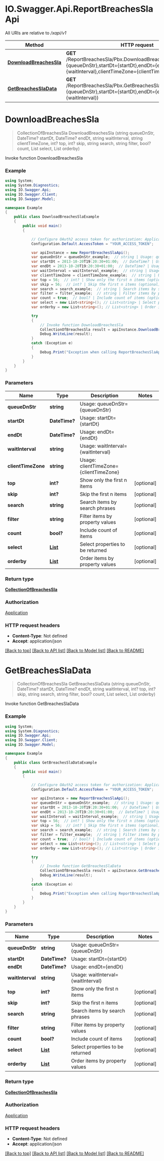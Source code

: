 # IO.Swagger.Api.ReportBreachesSlaApi

All URIs are relative to */xapi/v1*

Method | HTTP request | Description
------------- | ------------- | -------------
[**DownloadBreachesSla**](ReportBreachesSlaApi.md#downloadbreachessla) | **GET** /ReportBreachesSla/Pbx.DownloadBreachesSla(queueDnStr&#x3D;{queueDnStr},startDt&#x3D;{startDt},endDt&#x3D;{endDt},waitInterval&#x3D;{waitInterval},clientTimeZone&#x3D;{clientTimeZone}) | Invoke function DownloadBreachesSla
[**GetBreachesSlaData**](ReportBreachesSlaApi.md#getbreachessladata) | **GET** /ReportBreachesSla/Pbx.GetBreachesSlaData(queueDnStr&#x3D;{queueDnStr},startDt&#x3D;{startDt},endDt&#x3D;{endDt},waitInterval&#x3D;{waitInterval}) | Invoke function GetBreachesSlaData

<a name="downloadbreachessla"></a>
# **DownloadBreachesSla**
> CollectionOfBreachesSla DownloadBreachesSla (string queueDnStr, DateTime? startDt, DateTime? endDt, string waitInterval, string clientTimeZone, int? top, int? skip, string search, string filter, bool? count, List<string> select, List<string> orderby)

Invoke function DownloadBreachesSla

### Example
```csharp
using System;
using System.Diagnostics;
using IO.Swagger.Api;
using IO.Swagger.Client;
using IO.Swagger.Model;

namespace Example
{
    public class DownloadBreachesSlaExample
    {
        public void main()
        {

            // Configure OAuth2 access token for authorization: Application
            Configuration.Default.AccessToken = "YOUR_ACCESS_TOKEN";

            var apiInstance = new ReportBreachesSlaApi();
            var queueDnStr = queueDnStr_example;  // string | Usage: queueDnStr={queueDnStr}
            var startDt = 2013-10-20T19:20:30+01:00;  // DateTime? | Usage: startDt={startDt}
            var endDt = 2013-10-20T19:20:30+01:00;  // DateTime? | Usage: endDt={endDt}
            var waitInterval = waitInterval_example;  // string | Usage: waitInterval={waitInterval}
            var clientTimeZone = clientTimeZone_example;  // string | Usage: clientTimeZone={clientTimeZone}
            var top = 56;  // int? | Show only the first n items (optional) 
            var skip = 56;  // int? | Skip the first n items (optional) 
            var search = search_example;  // string | Search items by search phrases (optional) 
            var filter = filter_example;  // string | Filter items by property values (optional) 
            var count = true;  // bool? | Include count of items (optional) 
            var select = new List<string>(); // List<string> | Select properties to be returned (optional) 
            var orderby = new List<string>(); // List<string> | Order items by property values (optional) 

            try
            {
                // Invoke function DownloadBreachesSla
                CollectionOfBreachesSla result = apiInstance.DownloadBreachesSla(queueDnStr, startDt, endDt, waitInterval, clientTimeZone, top, skip, search, filter, count, select, orderby);
                Debug.WriteLine(result);
            }
            catch (Exception e)
            {
                Debug.Print("Exception when calling ReportBreachesSlaApi.DownloadBreachesSla: " + e.Message );
            }
        }
    }
}
```

### Parameters

Name | Type | Description  | Notes
------------- | ------------- | ------------- | -------------
 **queueDnStr** | **string**| Usage: queueDnStr&#x3D;{queueDnStr} | 
 **startDt** | **DateTime?**| Usage: startDt&#x3D;{startDt} | 
 **endDt** | **DateTime?**| Usage: endDt&#x3D;{endDt} | 
 **waitInterval** | **string**| Usage: waitInterval&#x3D;{waitInterval} | 
 **clientTimeZone** | **string**| Usage: clientTimeZone&#x3D;{clientTimeZone} | 
 **top** | **int?**| Show only the first n items | [optional] 
 **skip** | **int?**| Skip the first n items | [optional] 
 **search** | **string**| Search items by search phrases | [optional] 
 **filter** | **string**| Filter items by property values | [optional] 
 **count** | **bool?**| Include count of items | [optional] 
 **select** | [**List<string>**](string.md)| Select properties to be returned | [optional] 
 **orderby** | [**List<string>**](string.md)| Order items by property values | [optional] 

### Return type

[**CollectionOfBreachesSla**](CollectionOfBreachesSla.md)

### Authorization

[Application](../README.md#Application)

### HTTP request headers

 - **Content-Type**: Not defined
 - **Accept**: application/json

[[Back to top]](#) [[Back to API list]](../README.md#documentation-for-api-endpoints) [[Back to Model list]](../README.md#documentation-for-models) [[Back to README]](../README.md)

<a name="getbreachessladata"></a>
# **GetBreachesSlaData**
> CollectionOfBreachesSla GetBreachesSlaData (string queueDnStr, DateTime? startDt, DateTime? endDt, string waitInterval, int? top, int? skip, string search, string filter, bool? count, List<string> select, List<string> orderby)

Invoke function GetBreachesSlaData

### Example
```csharp
using System;
using System.Diagnostics;
using IO.Swagger.Api;
using IO.Swagger.Client;
using IO.Swagger.Model;

namespace Example
{
    public class GetBreachesSlaDataExample
    {
        public void main()
        {

            // Configure OAuth2 access token for authorization: Application
            Configuration.Default.AccessToken = "YOUR_ACCESS_TOKEN";

            var apiInstance = new ReportBreachesSlaApi();
            var queueDnStr = queueDnStr_example;  // string | Usage: queueDnStr={queueDnStr}
            var startDt = 2013-10-20T19:20:30+01:00;  // DateTime? | Usage: startDt={startDt}
            var endDt = 2013-10-20T19:20:30+01:00;  // DateTime? | Usage: endDt={endDt}
            var waitInterval = waitInterval_example;  // string | Usage: waitInterval={waitInterval}
            var top = 56;  // int? | Show only the first n items (optional) 
            var skip = 56;  // int? | Skip the first n items (optional) 
            var search = search_example;  // string | Search items by search phrases (optional) 
            var filter = filter_example;  // string | Filter items by property values (optional) 
            var count = true;  // bool? | Include count of items (optional) 
            var select = new List<string>(); // List<string> | Select properties to be returned (optional) 
            var orderby = new List<string>(); // List<string> | Order items by property values (optional) 

            try
            {
                // Invoke function GetBreachesSlaData
                CollectionOfBreachesSla result = apiInstance.GetBreachesSlaData(queueDnStr, startDt, endDt, waitInterval, top, skip, search, filter, count, select, orderby);
                Debug.WriteLine(result);
            }
            catch (Exception e)
            {
                Debug.Print("Exception when calling ReportBreachesSlaApi.GetBreachesSlaData: " + e.Message );
            }
        }
    }
}
```

### Parameters

Name | Type | Description  | Notes
------------- | ------------- | ------------- | -------------
 **queueDnStr** | **string**| Usage: queueDnStr&#x3D;{queueDnStr} | 
 **startDt** | **DateTime?**| Usage: startDt&#x3D;{startDt} | 
 **endDt** | **DateTime?**| Usage: endDt&#x3D;{endDt} | 
 **waitInterval** | **string**| Usage: waitInterval&#x3D;{waitInterval} | 
 **top** | **int?**| Show only the first n items | [optional] 
 **skip** | **int?**| Skip the first n items | [optional] 
 **search** | **string**| Search items by search phrases | [optional] 
 **filter** | **string**| Filter items by property values | [optional] 
 **count** | **bool?**| Include count of items | [optional] 
 **select** | [**List<string>**](string.md)| Select properties to be returned | [optional] 
 **orderby** | [**List<string>**](string.md)| Order items by property values | [optional] 

### Return type

[**CollectionOfBreachesSla**](CollectionOfBreachesSla.md)

### Authorization

[Application](../README.md#Application)

### HTTP request headers

 - **Content-Type**: Not defined
 - **Accept**: application/json

[[Back to top]](#) [[Back to API list]](../README.md#documentation-for-api-endpoints) [[Back to Model list]](../README.md#documentation-for-models) [[Back to README]](../README.md)

